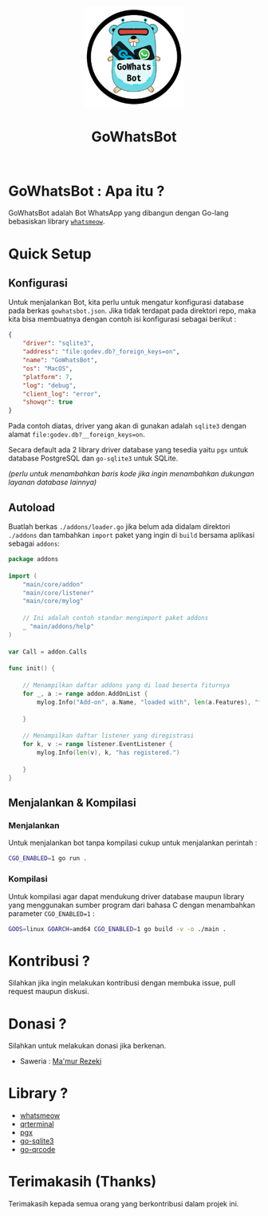 <div align="center">
    <img src="gowhatsbot.png" width="40%" /><br>
    <h1>GoWhatsBot</h1>
    <br>
</div>

# GoWhatsBot : Apa itu ?
GoWhatsBot adalah Bot WhatsApp yang dibangun dengan Go-lang bebasiskan library [` whatsmeow `](https://github.com/tulir/whatsmeow).


# Quick Setup

## Konfigurasi
Untuk menjalankan Bot, kita perlu untuk mengatur konfigurasi database pada berkas ` gowhatsbot.json `. Jika tidak terdapat pada direktori repo, maka kita bisa membuatnya dengan contoh isi konfigurasi sebagai berikut :
``` json
{
    "driver": "sqlite3",
    "address": "file:godev.db?_foreign_keys=on",
    "name": "GoWhatsBot",
    "os": "MacOS",
    "platform": 7,
    "log": "debug",
    "client_log": "error",
    "showqr": true
}
```
Pada contoh diatas, driver yang akan di gunakan adalah ` sqlite3 ` dengan alamat ` file:godev.db?__foreign_keys=on `.

Secara default ada 2 library driver database yang tesedia yaitu ` pgx ` untuk database PostgreSQL dan ` go-sqlite3 ` untuk SQLite.

_(perlu untuk menambahkan baris kode jika ingin menambahkan dukungan layanan database lainnya)_

## Autoload

Buatlah berkas ` ./addons/loader.go ` jika belum ada didalam direktori `./addons` dan tambahkan `import` paket yang ingin di `build` bersama aplikasi sebagai `addons`:

```go
package addons

import (
	"main/core/addon"
	"main/core/listener"
	"main/core/mylog"

	// Ini adalah contoh standar mengimport paket addons
	_ "main/addons/help"
)

var Call = addon.Calls

func init() {

	// Menampilkan daftar addons yang di load beserta fiturnya
	for _, a := range addon.AddOnList {
		mylog.Info("Add-on", a.Name, "loaded with", len(a.Features), "feature(s).")

	}

	// Menampilkan daftar listener yang diregistrasi
	for k, v := range listener.EventListener {
		mylog.Info(len(v), k, "has registered.")

	}
}
```

## Menjalankan & Kompilasi

### Menjalankan
Untuk menjalankan bot tanpa kompilasi cukup untuk menjalankan perintah :
```sh
CGO_ENABLED=1 go run .
```

### Kompilasi
Untuk kompilasi agar dapat mendukung driver database maupun library yang menggunakan sumber program dari bahasa C dengan menambahkan parameter `CGO_ENABLED=1` :
```sh
GOOS=linux GOARCH=amd64 CGO_ENABLED=1 go build -v -o ./main .

```

# Kontribusi ?
Silahkan jika ingin melakukan kontribusi dengan membuka issue, pull request maupun diskusi.

# Donasi ?
Silahkan untuk melakukan donasi jika berkenan.
- Saweria : [Ma'mur Rezeki](https://saweria.co/mamurrezeki)

# Library ?
- [whatsmeow](https://go.mau.fi/whatsmeow)
- [qrterminal](https://github.com/mdp/qrterminal)
- [pgx](https://github.com/jackc/pgx)
- [go-sqlite3](https://github.com/mattn/go-sqlite3)
- [go-qrcode](https://github.com/skip2/go-qrcode)


# Terimakasih (Thanks)
Terimakasih kepada semua orang yang berkontribusi dalam projek ini.
